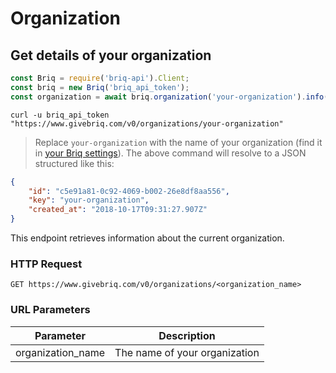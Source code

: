 # Organization

## Get details of your organization

```javascript
const Briq = require('briq-api').Client;
const briq = new Briq('briq_api_token');
const organization = await briq.organization('your-organization').info();
```

```shell
curl -u briq_api_token "https://www.givebriq.com/v0/organizations/your-organization"
```

> Replace `your-organization` with the name of your organization (find it in [your Briq settings](https://www.givebriq.com/app/admin/)).
> The above command will resolve to a JSON structured like this:

```json
{
    "id": "c5e91a81-0c92-4069-b002-26e8df8aa556",
    "key": "your-organization",
    "created_at": "2018-10-17T09:31:27.907Z"
}
```

This endpoint retrieves information about the current organization.

### HTTP Request

`GET https://www.givebriq.com/v0/organizations/<organization_name>`

### URL Parameters

Parameter | Description
--------- | -----------
organization_name | The name of your organization

